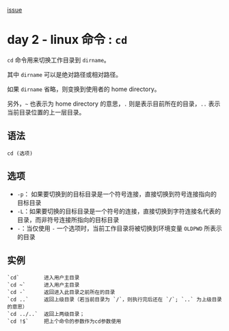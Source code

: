[issue](https://github.com/hoperyy/blog/issues/41)

# day 2 - linux 命令 : `cd`

`cd` 命令用来切换工作目录到 `dirname`。

其中 `dirname` 可以是绝对路径或相对路径。

如果 `dirname` 省略，则变换到使用者的 home directory。

另外，`~` 也表示为 home directory 的意思，`.` 则是表示目前所在的目录，`..` 表示当前目录位置的上一层目录。

## 语法

```
cd (选项) 
```

## 选项

+   `-p`： 如果要切换到的目标目录是一个符号连接，直接切换到符号连接指向的目标目录
+   `-L`：如果要切换的目标目录是一个符号的连接，直接切换到字符连接名代表的目录，而非符号连接所指向的目标目录
+   `-`：当仅使用 `-` 一个选项时，当前工作目录将被切换到环境变量 `OLDPWD` 所表示的目录

## 实例

```
`cd`        进入用户主目录
`cd ~`      进入用户主目录
`cd -`      返回进入此目录之前所在的目录
`cd ..`     返回上级目录（若当前目录为 `/`，则执行完后还在 `/`; `..` 为上级目录的意思）
`cd ../..`  返回上两级目录；
`cd !$`     把上个命令的参数作为cd参数使用
```